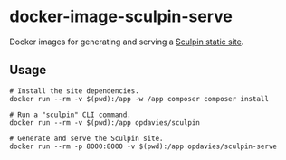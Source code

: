 # docker-image-sculpin-serve

Docker images for generating and serving a [Sculpin static site](https://sculpin.io).

## Usage

    # Install the site dependencies.
    docker run --rm -v $(pwd):/app -w /app composer composer install

    # Run a "sculpin" CLI command.
    docker run --rm -v $(pwd):/app opdavies/sculpin

    # Generate and serve the Sculpin site.
    docker run --rm -p 8000:8000 -v $(pwd):/app opdavies/sculpin-serve
